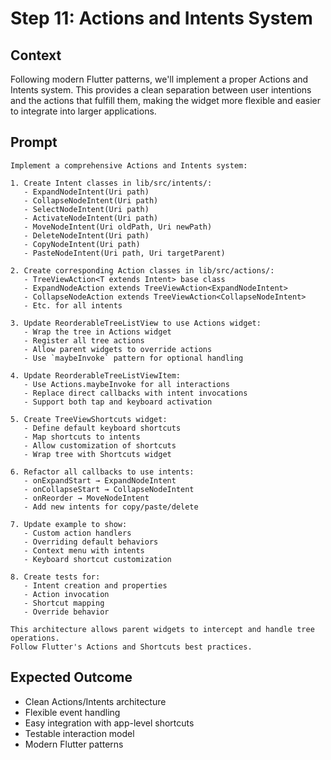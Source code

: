 # Step 11: Actions and Intents System

## Context

Following modern Flutter patterns, we'll implement a proper Actions and Intents system. This provides a clean separation between user intentions and the actions that fulfill them, making the widget more flexible and easier to integrate into larger applications.

## Prompt

```text
Implement a comprehensive Actions and Intents system:

1. Create Intent classes in lib/src/intents/:
   - ExpandNodeIntent(Uri path)
   - CollapseNodeIntent(Uri path)
   - SelectNodeIntent(Uri path)
   - ActivateNodeIntent(Uri path)
   - MoveNodeIntent(Uri oldPath, Uri newPath)
   - DeleteNodeIntent(Uri path)
   - CopyNodeIntent(Uri path)
   - PasteNodeIntent(Uri path, Uri targetParent)
   
2. Create corresponding Action classes in lib/src/actions/:
   - TreeViewAction<T extends Intent> base class
   - ExpandNodeAction extends TreeViewAction<ExpandNodeIntent>
   - CollapseNodeAction extends TreeViewAction<CollapseNodeIntent>
   - Etc. for all intents
   
3. Update ReorderableTreeListView to use Actions widget:
   - Wrap the tree in Actions widget
   - Register all tree actions
   - Allow parent widgets to override actions
   - Use `maybeInvoke` pattern for optional handling
   
4. Update ReorderableTreeListViewItem:
   - Use Actions.maybeInvoke for all interactions
   - Replace direct callbacks with intent invocations
   - Support both tap and keyboard activation
   
5. Create TreeViewShortcuts widget:
   - Define default keyboard shortcuts
   - Map shortcuts to intents
   - Allow customization of shortcuts
   - Wrap tree with Shortcuts widget
   
6. Refactor all callbacks to use intents:
   - onExpandStart → ExpandNodeIntent
   - onCollapseStart → CollapseNodeIntent
   - onReorder → MoveNodeIntent
   - Add new intents for copy/paste/delete
   
7. Update example to show:
   - Custom action handlers
   - Overriding default behaviors
   - Context menu with intents
   - Keyboard shortcut customization
   
8. Create tests for:
   - Intent creation and properties
   - Action invocation
   - Shortcut mapping
   - Override behavior

This architecture allows parent widgets to intercept and handle tree operations.
Follow Flutter's Actions and Shortcuts best practices.
```

## Expected Outcome

- Clean Actions/Intents architecture
- Flexible event handling
- Easy integration with app-level shortcuts
- Testable interaction model
- Modern Flutter patterns